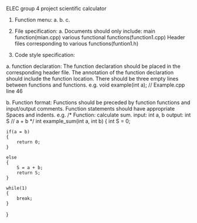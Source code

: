 ELEC group 4 project scientific calculator
1. Function menu:
a. 
b. 
c. 





2. File specification:
a. Documents should only include:
main function(mian.cpp)
various functional functions(function1.cpp)
Header files corresponding to various functions(funtion1.h)


4. Code style specification:

a. function declaration:
The function declaration should be placed in the corresponding header file.
The annotation of the function declaration should include the function location.
There should be three empty lines between functions and functions.
e.g.
void example(int a); // Example.cpp line 46


b. Function format:
Functions should be preceded by function functions and input/output comments.
Function statements should have appropriate Spaces and indents.
e.g.
/* 
Function: calculate sum.
input:    int       a, b
output:   int       S          // a + b
*/
int example_sum(int a, int b)
{
    int S = 0;
    
    if(a = b)
    {
        return 0;
    }
    
    else
    {
        S = a + b;
        return S;
    }
    
    while(1)
    {
        break;
    }
}





